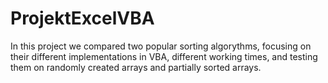 # ProjektExcelVBA

In this project we compared two popular sorting algorythms,
focusing on their different implementations in VBA, different working times,
and testing them on randomly created arrays and partially sorted arrays.
